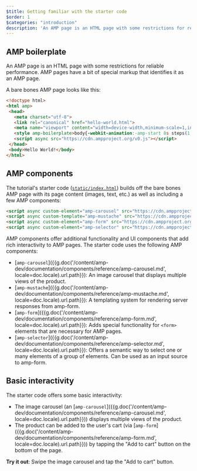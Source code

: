 ```yaml
---
$title: Getting familiar with the starter code
$order: 1
$categories: "introduction"
description: 'An AMP page is an HTML page with some restrictions for reliable performance. AMP pages have a bit of special markup that identifies it as an AMP page.'
---
```


## AMP boilerplate
An AMP page is an HTML page with some restrictions for reliable performance. AMP pages have a bit of special markup that identifies it as an AMP page.

A bare bones AMP page looks like this:

```html
<!doctype html>
<html amp>
 <head>
   <meta charset="utf-8">
   <link rel="canonical" href="hello-world.html">
   <meta name="viewport" content="width=device-width,minimum-scale=1,initial-scale=1">
   <style amp-boilerplate>body{-webkit-animation:-amp-start 8s steps(1,end) 0s 1 normal both;-moz-animation:-amp-start 8s steps(1,end) 0s 1 normal both;-ms-animation:-amp-start 8s steps(1,end) 0s 1 normal both;animation:-amp-start 8s steps(1,end) 0s 1 normal both}@-webkit-keyframes -amp-start{from{visibility:hidden}to{visibility:visible}}@-moz-keyframes -amp-start{from{visibility:hidden}to{visibility:visible}}@-ms-keyframes -amp-start{from{visibility:hidden}to{visibility:visible}}@-o-keyframes -amp-start{from{visibility:hidden}to{visibility:visible}}@keyframes -amp-start{from{visibility:hidden}to{visibility:visible}}</style><noscript><style amp-boilerplate>body{-webkit-animation:none;-moz-animation:none;-ms-animation:none;animation:none}</style></noscript>
   <script async src="https://cdn.ampproject.org/v0.js"></script>
 </head>
 <body>Hello World!</body>
</html>
```

## AMP components

The tutorial's starter code ([`static/index.html`](https://github.com/googlecodelabs/advanced-interactivity-in-amp/blob/master/static/index.html)) builds off the bare bones AMP page with its page content (images, text, etc.) as well as including a few AMP components:

```html
<script async custom-element="amp-carousel" src="https://cdn.ampproject.org/v0/amp-carousel-0.1.js"></script>
<script async custom-template="amp-mustache" src="https://cdn.ampproject.org/v0/amp-mustache-0.1.js"></script>
<script async custom-element="amp-form" src="https://cdn.ampproject.org/v0/amp-form-0.1.js"></script>
<script async custom-element="amp-selector" src="https://cdn.ampproject.org/v0/amp-selector-0.1.js"></script>
```

AMP components offer additional functionality and UI components that add rich interactivity to AMP pages. The starter code uses the following AMP components:

- [`amp-carousel`]({{g.doc('/content/amp-dev/documentation/components/reference/amp-carousel.md', locale=doc.locale).url.path}}): An image carousel that displays multiple views of the product.
- [`amp-mustache`]({{g.doc('/content/amp-dev/documentation/components/reference/amp-mustache.md', locale=doc.locale).url.path}}): A templating system for rendering server responses from amp-form.
- [`amp-form`]({{g.doc('/content/amp-dev/documentation/components/reference/amp-form.md', locale=doc.locale).url.path}}): Adds special functionality for `<form>` elements that are necessary for AMP pages.
- [`amp-selector`]({{g.doc('/content/amp-dev/documentation/components/reference/amp-selector.md', locale=doc.locale).url.path}}): Offers a semantic way to select one or many elements of a group of elements. Can be used as an input source to amp-form.

## Basic interactivity

The starter code offers some basic interactivity:

- The image carousel (an [`amp-carousel`]({{g.doc('/content/amp-dev/documentation/components/reference/amp-carousel.md', locale=doc.locale).url.path}})) displays multiple views of the product.
- The product can be added to the user's cart (via [`amp-form`]({{g.doc('/content/amp-dev/documentation/components/reference/amp-form.md', locale=doc.locale).url.path}})) by tapping the "Add to cart" button on the bottom of the page.

**Try it out**: Swipe the image carousel and tap the "Add to cart" button.
